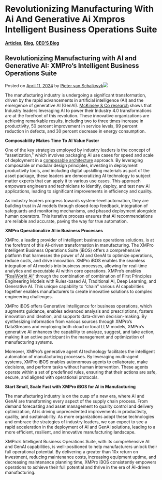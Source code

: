 # Revolutionizing Manufacturing With Ai And Generative Ai Xmpros Intelligent Business Operations Suite

[**Articles**](https://xmpro.com/category/blog/articles-blog/)**,** [**Blog**](https://xmpro.com/category/blog/)**,** [**CEO'S Blog**](https://xmpro.com/category/blog/pieter-blog/)

## Revolutionizing Manufacturing with AI and Generative AI: XMPro’s Intelligent Business Operations Suite

Posted on [April 11, 2024](https://xmpro.com/revolutionizing-manufacturing-with-ai-and-generative-ai-xmpros-intelligent-business-operations-suite/) by [Pieter van Schalkwyk](https://xmpro.com/author/pietervs/)![](https://xmpro.com/wp-content/uploads/2024/04/Revolutionizing-Manufacturing-with-AI-and-Generative-AI-XMPros-Intelligent-Business-Operations-Suite\_-1024x576.png)

The manufacturing industry is undergoing a significant transformation, driven by the rapid advancements in artificial intelligence (AI) and the emergence of generative AI (GenAI). [McKinsey & Co research](https://www.mckinsey.com/capabilities/operations/our-insights/how-manufacturings-lighthouses-are-capturing-the-full-value-of-ai) shows that Industry leaders leveraging AI to power their Industry 4.0 transformations are at the forefront of this revolution. These innovative organizations are achieving remarkable results, including two to three times increase in productivity, 50 percent improvement in service levels, 99 percent reduction in defects, and 30 percent decrease in energy consumption.&#x20;

**Composability Makes Time To AI Value Faster**&#x20;

One of the key strategies employed by industry leaders is the concept of “assetization,” which involves packaging AI use cases for speed and scale of deployment in a [composable architecture](https://xmpro.com/compose-solutions-at-scale/) approach. By leveraging composable or modular design principles, investing in deployment productivity tools, and including digital upskilling materials as part of the asset package, these leaders are democratizing AI technology to subject matter experts that can apply it to various use cases.  This approach empowers engineers and technicians to identify, deploy, and test new AI applications, leading to significant improvements in efficiency and quality. &#x20;

As industry leaders progress towards system-level automation, they are building trust in AI models through closed-loop feedback, integration of safeguards and monitoring mechanisms, and phased deployment alongside human operators. This iterative process ensures that AI recommendations are reliable and accurate, paving the way for true automation. &#x20;

**XMPro Operationalize AI in Business Processes**&#x20;

XMPro, a leading provider of intelligent business operations solutions, is at the forefront of this AI-driven transformation in manufacturing. The XMPro Intelligent Business Operations Suite (iBOS) offers a comprehensive platform that harnesses the power of AI and GenAI to optimize operations, reduce costs, and drive innovation. XMPro iBOS enables the seamless integration of AI models into business processes, allowing for real-time analytics and executable AI within core operations. XMPro’s enables [“RealWorld AI”](https://www.linkedin.com/pulse/industrial-realworld-ai-best-all-intelligence-worlds-van-schalkwyk-m9rvc/)  through the combination of combination of First Principles Engineering Models with Rules-based AI, Traditional AI, Deep Learning, and Generative AI. This unique capability to “chain” various AI capabilities together enables manufacturers to create innovative solutions to complex engineering challenges. &#x20;

XMPro iBOS offers Generative Intelligence for business operations, which augments guidance, enables advanced analysis and prescriptions, fosters innovation and ideation, and supports data-driven decision-making. By synthesizing information from various sources  through XMPro’s DataStreams and employing both cloud or local LLM models, XMPro’s generative AI enhances the capability to analyze, suggest, and take action, making it an active participant in the management and optimization of manufacturing systems. &#x20;

Moreover, XMPro’s generative agent AI technology facilitates the intelligent automation of manufacturing processes. By leveraging multi-agent systems, XMPro iBOS enables autonomous agents to collaborate, make decisions, and perform tasks without human intervention. These agents operate within a set of predefined rules, ensuring that their actions are safe, secure, and aligned with operational protocols.&#x20;

**Start Small, Scale Fast with XMPro iBOS for AI in Manufacturing**&#x20;

The manufacturing industry is on the cusp of a new era, where AI and GenAI are transforming every aspect of the supply chain process. From demand forecasting and asset management to quality control and delivery optimization, AI is driving unprecedented improvements in productivity, quality, and sustainability. As more organizations adopt these technologies and embrace the strategies of industry leaders, we can expect to see a rapid acceleration in the deployment of AI and GenAI solutions, leading to a more efficient, resilient, and innovative manufacturing landscape.&#x20;

XMPro’s Intelligent Business Operations Suite, with its comprehensive AI and GenAI capabilities, is well-positioned to help manufacturers unlock their full operational potential. By delivering a greater than 10x return on investment, reducing maintenance costs, increasing equipment uptime, and decreasing maintenance planning time, XMPro iBOS consistently empowers operations to achieve their full potential and thrive in the era of AI-driven manufacturing.&#x20;

